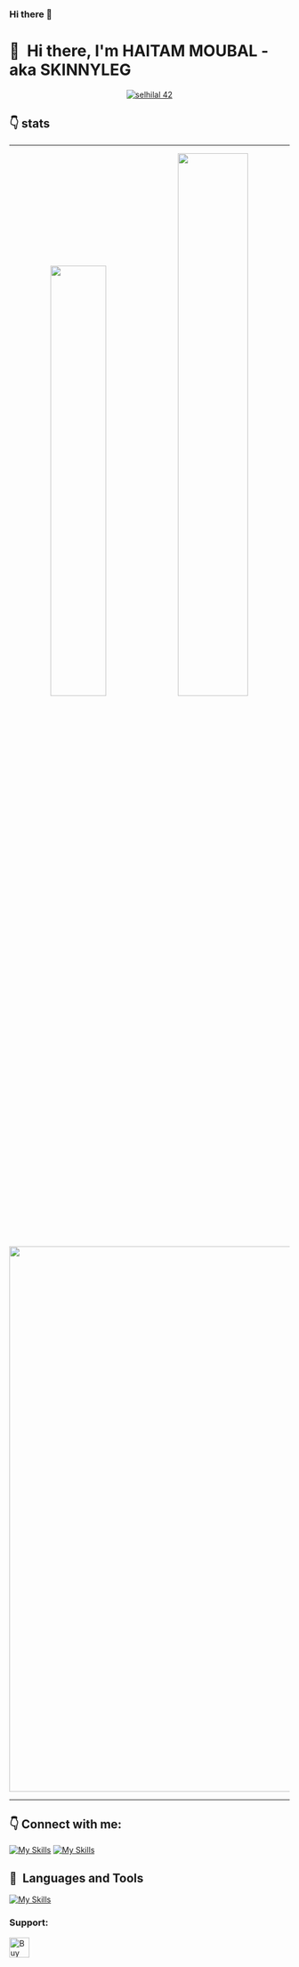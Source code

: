 ### Hi there 👋

<!--
**skinnyleg/skinnyleg** is a ✨ _special_ ✨ repository because its `README.md` (this file) appears on your GitHub profile.

Here are some ideas to get you started:

- 🔭 I’m currently working on ...
- 🌱 I’m currently learning ...
- 👯 I’m looking to collaborate on ...
- 🤔 I’m looking for help with ...
- 💬 Ask me about ...
- 📫 How to reach me: ...
- 😄 Pronouns: ...
- ⚡ Fun fact: ...
-->

# 👋 &nbsp;Hi there, I'm HAITAM MOUBAL - aka SKINNYLEG


<p align="center">
<a href=""><img src="https://badge.mediaplus.ma/binary/mghalmi" alt="selhilal 42" align="center" style="left: 50%"/></a>
 </p>

## 👇 stats

---

<p align="center">
  <img width="44.5%" src="https://awesome-github-stats.azurewebsites.net/user-stats/Mohcine-Ghalmi?cardType=github" />
  <img width="50%" src="https://github-readme-streak-stats.herokuapp.com/?user=Mohcine-Ghalmi&" />
</p>

<p>
<img width="980" src="https://github-profile-summary-cards.vercel.app/api/cards/profile-details?username=Mohcine-Ghalmi&hide_border=true" />
</p>

---

## 👇 Connect with me:

[![My Skills](https://skillicons.dev/icons?i=twitter)](https://twitter.com/ghalmi_mohcine)
[![My Skills](https://skillicons.dev/icons?i=linkedin)](https://www.linkedin.com/in/mohcine-ghalmi-759a12209/)


## 🧰 &nbsp;Languages and Tools
 
[![My Skills](https://skillicons.dev/icons?i=c,cpp,md,bash,vim,vscode,stackoverflow,html,css,javascript,github,git,wordpress,visualstudio,linux,php,mysql,eclipse,bootstrap,java,jquery,powershell,pr,ps,django)](https://skillicons.dev)

 <h3> Support:</h3>
<!--<a href=""> <img align="left" src="https://cdn.buymeacoffee.com/buttons/v2/default-yellow.png" height="50" width="210" alt="mohcineghalmi" /></a>-->

<a href='https://www.buymeacoffee.com/mohcineghalmi' target='_blank'><img height='36' style='border:0px;height:36px;' src='https://cdn.ko-fi.com/cdn/kofi1.png?v=3' border='0' alt='Buy Me a Coffee at ko-fi.com' /></a>
